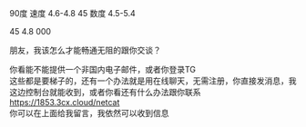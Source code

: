 90度 速度 4.6-4.8
45   数度 4.5-5.4

45 4.8
000

朋友，我该怎么才能畅通无阻的跟你交谈？  

你看能不能提供一个非国内电子邮件，或者你登录TG  
这些都是要梯子的，还有一个办法就是用在线聊天，无需注册，你直接发消息，我这边控制台就能收到，或者你看还有什么办法跟你联系  
https://1853.3cx.cloud/netcat  
你可以在上面给我留言，我依然可以收到信息 

